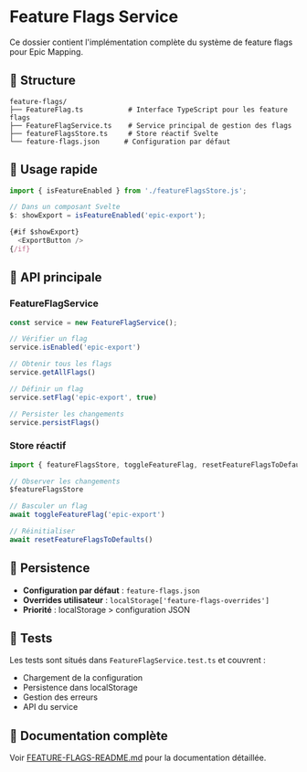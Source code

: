 # Feature Flags Service

Ce dossier contient l'implémentation complète du système de feature flags pour Epic Mapping.

## 📁 Structure

```
feature-flags/
├── FeatureFlag.ts           # Interface TypeScript pour les feature flags
├── FeatureFlagService.ts    # Service principal de gestion des flags
├── featureFlagsStore.ts     # Store réactif Svelte
└── feature-flags.json      # Configuration par défaut
```

## 🚀 Usage rapide

```typescript
import { isFeatureEnabled } from './featureFlagsStore.js';

// Dans un composant Svelte
$: showExport = isFeatureEnabled('epic-export');

{#if $showExport}
  <ExportButton />
{/if}
```

## 🔧 API principale

### FeatureFlagService

```typescript
const service = new FeatureFlagService();

// Vérifier un flag
service.isEnabled('epic-export')

// Obtenir tous les flags
service.getAllFlags()

// Définir un flag
service.setFlag('epic-export', true)

// Persister les changements
service.persistFlags()
```

### Store réactif

```typescript
import { featureFlagsStore, toggleFeatureFlag, resetFeatureFlagsToDefaults } from './featureFlagsStore.js';

// Observer les changements
$featureFlagsStore

// Basculer un flag
await toggleFeatureFlag('epic-export')

// Réinitialiser
await resetFeatureFlagsToDefaults()
```

## 💾 Persistence

- **Configuration par défaut** : `feature-flags.json`
- **Overrides utilisateur** : `localStorage['feature-flags-overrides']`
- **Priorité** : localStorage > configuration JSON

## 🧪 Tests

Les tests sont situés dans `FeatureFlagService.test.ts` et couvrent :
- Chargement de la configuration
- Persistence dans localStorage  
- Gestion des erreurs
- API du service

## 📖 Documentation complète

Voir [FEATURE-FLAGS-README.md](../FEATURE-FLAGS-README.md) pour la documentation détaillée.
